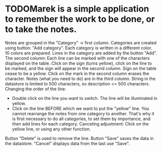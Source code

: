 # TODOMarek is a simple application to remember the work to be done, or to take the notes. 

Notes are grouped in the "Category" -> first column. Categories are created using button: "Add category". Each category is written in a different color.
10 colors are prepared. Lines in the category are added by the button "Add". 
The second column: Each line can be marked with one of the characters displayed on the table. Click on the sign (turns yellow), click on the line to be marked, and the sign will appear in the second column. Sign on the table cease to be a yellow. Click on the mark in the second column erases the character.
Notes (what you need to do) are in the third column. String in the datastore is limited to 500 characters, so description <= 500 characters.
Changing the order of the line:
- Double click on the line you want to switch. The line will be illuminated in yellow.
- Click on the line BEFORE which we want to put the "yellow" line.
You cannot rearrange the notes from one category to another. That's why it is first necessary to do all categories, to set them by importance, and then add lines for each category.
Canceling adjustment: Click on the yellow line, or using any other function.

Button "Delete" is used to remove the line. 
Button "Save" saves the data in the datastore. 
"Cancel" displays data from the last use "Save".


